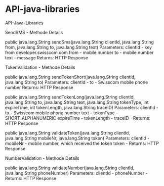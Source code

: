 API-java-libraries
==================

API-Java-Libraries


SendSMS -  Methode Details

public java.lang.String sendSms(java.lang.String clientId,
                                java.lang.String from,
                                java.lang.String to,
                                java.lang.String text)
Parameters:
clientId - key from developer.swisscom.com
from - mobile number
to - mobile number
text - message
Returns:
HTTP Response


TokenValidation -  Methode Details

public java.lang.String sendTokenShort(java.lang.String clientId,
                                       java.lang.String to)
Parameters:
clientId -
to - Swisscom mobile phone number
Returns:
HTTP Response


public java.lang.String sendTokenLong(java.lang.String clientId,
                                      java.lang.String to,
                                      java.lang.String text,
                                      java.lang.String tokenType,
                                      int expireTime,
                                      int tokenLength,
                                      java.lang.String traceID)
Parameters:
clientId -
to - Swisscom mobile phone number
text -
tokenType - SHORT_ALPHANUMERIC
expireTime -
tokenLength -
traceID -
Returns:
HTTP Response


public java.lang.String validateToken(java.lang.String clientId,
                                      java.lang.String mobileNr,
                                      java.lang.String token)
Parameters:
clientId -
mobileNr - mobile number, which received the token
token -
Returns:
HTTP Response


NumberValidation - Methode Details

public java.lang.String validateNumber(java.lang.String clientId,
                                       java.lang.String phoneNumber)
Parameters:
clientId -
phoneNumber -
Returns:
HTTP Response
